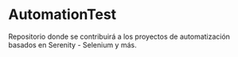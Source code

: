 # AutomationTest
Repositorio donde se contribuirá a los proyectos de automatización basados en Serenity - Selenium y más.
